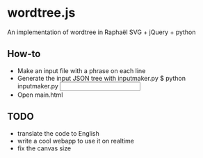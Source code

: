 wordtree.js
===========

An implementation of wordtree in Raphaël SVG + jQuery + python

How-to
------
- Make an input file with a phrase on each line
- Generate the input JSON tree with inputmaker.py
    $ python inputmaker.py <input file> <word on the root>
- Open main.html

TODO
----
- translate the code to English
- write a cool webapp to use it on realtime
- fix the canvas size